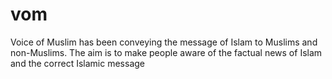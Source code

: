 # vom
Voice of Muslim has been conveying the message of Islam to Muslims and non-Muslims. The aim is to make people aware of the factual news of Islam and the correct Islamic message

